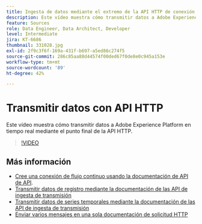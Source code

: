 ```yaml
---
title: Ingesta de datos mediante el extremo de la API HTTP de conexión de flujo continuo
description: Este vídeo muestra cómo transmitir datos a Adobe Experience Platform en tiempo real mediante el punto final de la API HTTP.
feature: Sources
role: Data Engineer, Data Architect, Developer
level: Intermediate
jira: KT-6686
thumbnail: 331028.jpg
exl-id: 2f9c3f6f-169a-431f-b697-a5ed86c274f5
source-git-commit: 286c85aa88d44574f00ded67f0de8e0c945a153e
workflow-type: tm+mt
source-wordcount: '89'
ht-degree: 42%

---
```


# Transmitir datos con API HTTP

Este vídeo muestra cómo transmitir datos a Adobe Experience Platform en tiempo real mediante el punto final de la API HTTP.

>[!VIDEO](https://video.tv.adobe.com/v/331028?learn=on&enablevpops)

## Más información

* [Cree una conexión de flujo continuo usando la documentación de API de API](https://experienceleague.adobe.com/docs/experience-platform/sources/api-tutorials/create/streaming/http.html).
* [Transmitir datos de registro mediante la documentación de las API de ingesta de transmisión](https://experienceleague.adobe.com/docs/experience-platform/ingestion/tutorials/streaming-record-data.html)
* [Transmitir datos de series temporales mediante la documentación de las API de ingesta de transmisión](https://experienceleague.adobe.com/docs/experience-platform/ingestion/tutorials/streaming-time-series-data.html)
* [Enviar varios mensajes en una sola documentación de solicitud HTTP](https://experienceleague.adobe.com/docs/experience-platform/ingestion/tutorials/streaming-multiple-messages.html)